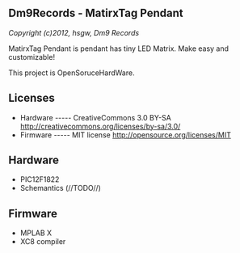 Dm9Records - MatirxTag Pendant
-----------------------------------
*Copyright (c)2012, hsgw, Dm9 Records*
  
MatirxTag Pendant is pendant has tiny LED Matrix.
Make easy and customizable!

This project is OpenSoruceHardWare.

## Licenses
- Hardware ----- CreativeCommons 3.0 BY-SA <http://creativecommons.org/licenses/by-sa/3.0/>
- Firmware ----- MIT license <http://opensource.org/licenses/MIT>

## Hardware
- PIC12F1822
- Schemantics (//TODO//)

## Firmware
- MPLAB X
- XC8 compiler